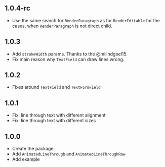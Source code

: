 ## 1.0.4-rc

* Use the same search for `RenderParagraph` as for `RenderEditable` for the cases, when `RenderParagraph` is not direct child.

## 1.0.3

* Add `strokeWidth` params. Thanks to the @milindgoel15.
* Fix main reason why `TextField` can draw lines wrong.

## 1.0.2

* Fixes around `TextField` and `TextFormField`

## 1.0.1

* Fix: line through text with different alignment
* Fix: line through text with different sizes

## 1.0.0

* Create the package.
* Add `AnimatedLineThrough` and `AnimatedLineThroughRaw`
* Add example